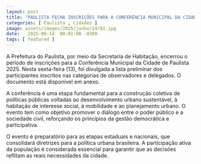 ```yaml
---
layout: post
title: "PAULISTA FECHA INSCRIÇÕES PARA A CONFERÊNCIA MUNICIPAL DA CIDADE 2025 E DIVULGA LISTA PRELIMINAR DE OBSERVADORES E DELEGADOS"
categories: [ Paulista , Cidades ]
image: assets/images/2025/junho/14/01.jpg
date:   2025-06-14  00:01:00 -0300
tags: [ featured ]
---
```

A Prefeitura do Paulista, por meio da Secretaria de Habitação, encerrou o período de inscrições para a Conferência Municipal da Cidade de Paulista 2025. Nesta sexta-feira (13), foi divulgada a lista preliminar dos participantes inscritos nas categorias de observadores e delegados. O documento está disponível em anexo.

A conferência é uma etapa fundamental para a construção coletiva de políticas públicas voltadas ao desenvolvimento urbano sustentável, à habitação de interesse social, à mobilidade e ao planejamento urbano. O evento tem como objetivo promover o diálogo entre o poder público e a sociedade civil, reforçando os princípios da gestão democrática e participativa.

O evento é preparatório para as etapas estaduais e nacionais, que consolidará diretrizes para a política urbana brasileira. A participação ativa da população é considerada essencial para garantir que as decisões reflitam as reais necessidades da cidade.